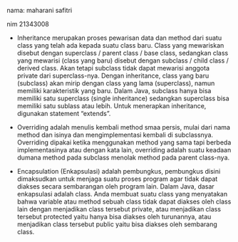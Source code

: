 nama: maharani safitri

nim 21343008

* Inheritance merupakan proses pewarisan data dan method dari suatu class yang telah ada kepada suatu class baru. Class yang mewariskan disebut dengan superclass / parent class / base class, sedangkan class yang mewarisi (class yang baru) disebut dengan subclass / child class / derived class. Akan tetapi subclass tidak dapat mewarisi anggota private dari superclass-nya. Dengan inheritance, class yang baru (subclass) akan mirip dengan class yang lama (superclass), namun memiliki karakteristik yang baru. Dalam Java, subclass hanya bisa memiliki satu superclass (single inheritance) sedangkan superclass bisa memiliki satu sublass atau lebih. Untuk menerapkan inheritance, digunakan statement “extends”.

* Overriding adalah menulis kembali method smaa persis,  mulai dari nama method dan isinya dan mengimplementasi kembali di subclassnya. Overriding dipakai ketika menggunakan method yang sama tapi berbeda implementasinya atau dengan kata lain, overriding adalah suatu keadaan dumana method pada subclass menolak method pada parent class-nya.

* Encapsulation (Enkapsulasi) adalah pembungkus, pembungkus disini dimaksudkan untuk menjaga suatu proses program agar tidak dapat diakses secara sembarangan oleh program lain. Dalam Java, dasar enkapsulasi adalah class. Anda membuat suatu class yang menyatakan bahwa variable atau method sebuah class tidak dapat diakses oleh class lain dengan menjadikan class tersebut private, atau menjadikan class tersebut protected yaitu hanya bisa diakses oleh turunannya, atau menjadikan class tersebut public yaitu bisa diakses oleh sembarang class.

